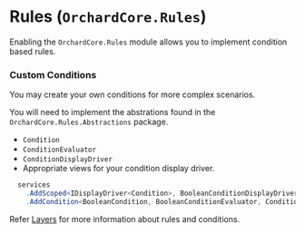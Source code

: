 # Rules (`OrchardCore.Rules`)

Enabling the `OrchardCore.Rules` module allows you to implement condition based rules.

### Custom Conditions

You may create your own conditions for more complex scenarios.

You will need to implement the abstrations found in the `OrchardCore.Rules.Abstractions` package.

- `Condition`
- `ConditionEvaluator`
- `ConditionDisplayDriver`
- Appropriate views for your condition display driver.

``` csharp
  services
    .AddScoped<IDisplayDriver<Condition>, BooleanConditionDisplayDriver>()
    .AddCondition<BooleanCondition, BooleanConditionEvaluator, ConditionFactory<BooleanCondition>>();
```

Refer [Layers](../Layers/README.md) for more information about rules and conditions.
